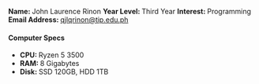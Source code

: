 <b>Name: </b>John Laurence Rinon
<b>Year Level: </b> Third Year
<b>Interest: </b> Programming
<b>Email Address: </b> qjlqrinon@tip.edu.ph
#### Computer Specs
* <b>CPU: </b>Ryzen 5 3500
* <b>RAM: </b>8 Gigabytes
* <b>Disk: </b>SSD 120GB, HDD 1TB
